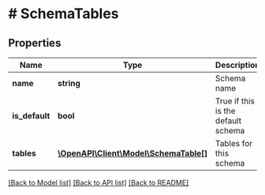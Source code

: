 # # SchemaTables

## Properties

Name | Type | Description | Notes
------------ | ------------- | ------------- | -------------
**name** | **string** | Schema name | [optional] [readonly]
**is_default** | **bool** | True if this is the default schema | [optional] [readonly]
**tables** | [**\OpenAPI\Client\Model\SchemaTable[]**](SchemaTable.md) | Tables for this schema | [optional] [readonly]

[[Back to Model list]](../../README.md#models) [[Back to API list]](../../README.md#endpoints) [[Back to README]](../../README.md)
